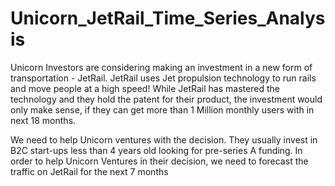 # Unicorn_JetRail_Time_Series_Analysis

Unicorn Investors are considering making an investment in a new form of transportation - JetRail. JetRail uses Jet propulsion technology to run rails and move people at a high speed! While JetRail has mastered the technology and they hold the patent for their product, the investment would only make sense, if they can get more than 1 Million monthly users with in next 18 months.
 
We need to help Unicorn ventures with the decision. They usually invest in B2C start-ups less than 4 years old looking for pre-series A funding. In order to help Unicorn Ventures in their decision, we need to forecast the traffic on JetRail for the next 7 months
